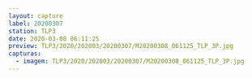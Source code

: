 ```yaml
---
layout: capture
label: 20200307
station: TLP3
date: 2020-03-08 06:11:25
preview: TLP3/2020/202003/20200307/M20200308_061125_TLP_3P.jpg
capturas:
  - imagem: TLP3/2020/202003/20200307/M20200308_061125_TLP_3P.jpg
---
```

